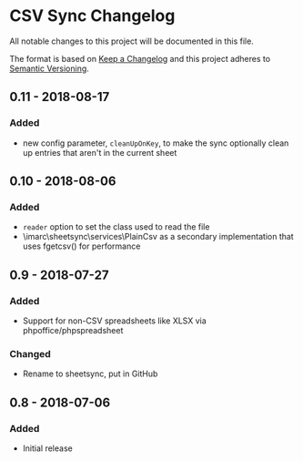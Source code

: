 # CSV Sync Changelog

All notable changes to this project will be documented in this file.

The format is based on [Keep a Changelog](http://keepachangelog.com/) and this project adheres to [Semantic Versioning](http://semver.org/).

## 0.11 - 2018-08-17
### Added
* new config parameter, `cleanUpOnKey`, to make the sync optionally clean up entries that aren't in the current sheet

## 0.10 - 2018-08-06
### Added
* `reader` option to set the class used to read the file
* \imarc\sheetsync\services\PlainCsv as a secondary implementation that uses fgetcsv() for performance

## 0.9 - 2018-07-27
### Added
* Support for non-CSV spreadsheets like XLSX via phpoffice/phpspreadsheet

### Changed
* Rename to sheetsync, put in GitHub

## 0.8 - 2018-07-06
### Added
- Initial release
